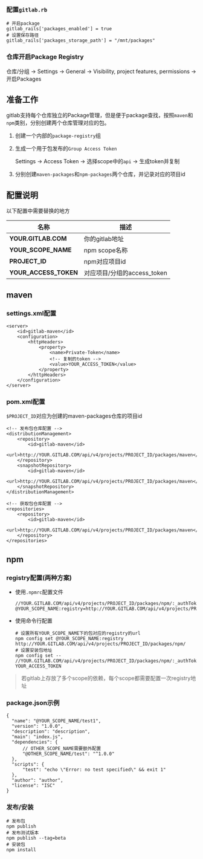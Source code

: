 ### 配置`gitlab.rb`

```
# 开启package
gitlab_rails['packages_enabled'] = true
# 设置保存路径
gitlab_rails['packages_storage_path'] = "/mnt/packages"
```

### 仓库开启Package Registry

仓库/分组 -> Settings -> General -> Visibility, project features, permissions -> 开启Packages

## 准备工作

gitlab支持每个仓库独立的Package管理，但是便于package查找，按照`maven`和`npm`类别，分别创建两个仓库管理对应的包。

1.  创建一个内部的`package-registry`组
2.  生成一个用于包发布的`Group Access Token`
    
    Settings -> Access Token -> 选择scope中的`api` -> 生成token并复制
    
3.  分别创建`maven-packages`和`npm-packages`两个仓库，并记录对应的项目id

## 配置说明

以下配置中需要替换的地方

| 名称 | 描述 |
| --- | --- |
| **YOUR.GITLAB.COM** | 你的gitlab地址 |
| **YOUR\_SCOPE\_NAME** | npm scope名称 |
| **PROJECT\_ID** | npm对应项目id |
| **YOUR\_ACCESS\_TOKEN** | 对应项目/分组的access\_token |

## maven

### settings.xml配置

```
<server>
    <id>gitlab-maven</id>
    <configuration>
        <httpHeaders>
            <property>
                <name>Private-Token</name>
                <!-- 复制的token -->
                <value>YOUR_ACCESS_TOKEN</value>
            </property>
        </httpHeaders>
    </configuration>
</server>
```

### pom.xml配置

`$PROJECT_ID`对应为创建的maven-packages仓库的项目id

```
<!-- 发布包仓库配置 -->
<distributionManagement>
    <repository>
        <id>gitlab-maven</id>
        <url>http://YOUR.GITLAB.COM/api/v4/projects/PROJECT_ID/packages/maven</url>
    </repository>
    <snapshotRepository>
        <id>gitlab-maven</id>
        <url>http://YOUR.GITLAB.COM/api/v4/projects/PROJECT_ID/packages/maven</url>
    </snapshotRepository>
</distributionManagement>

<!-- 获取包仓库配置 -->
<repositories>
    <repository>
        <id>gitlab-maven</id>
        <url>http://YOUR.GITLAB.COM/api/v4/projects/PROJECT_ID/packages/maven</url>
    </repository>
</repositories>
```

## npm

### registry配置(两种方案)

-   使用`.npmrc`配置文件
    
    ```
    //YOUR.GITLAB.COM/api/v4/projects/PROJECT_ID/packages/npm/:_authToken=YOUR_ACCESS_TOKEN
    @YOUR_SCOPE_NAME:registry=http://YOUR.GITLAB.COM/api/v4/projects/PROJECT_ID/packages/npm/
    ```
    
-   使用命令行配置
    
    ```
    # 设置所有YOUR_SCOPE_NAME下的包对应的registry的url
    npm config set @YOUR_SCOPE_NAME:registry http://YOUR.GITLAB.COM/api/v4/projects/PROJECT_ID/packages/npm/
    # 设置安装包地址
    npm config set -- //YOUR.GITLAB.COM/api/v4/projects/PROJECT_ID/packages/npm/:_authToken YOUR_ACCESS_TOKEN
    ```
    

> 若gitlab上存放了多个scope的依赖，每个scope都需要配置一次registry地址

### package.json示例

```
{
  "name": "@YOUR_SCOPE_NAME/test1",
  "version": "1.0.0",
  "description": "description",
  "main": "index.js",
  "dependencies": {
      // OTHER_SCOPE_NAME需要额外配置
      "@OTHER_SCOPE_NAME/test": "^1.0.0"
  },
  "scripts": {
      "test": "echo \"Error: no test specified\" && exit 1"
  },
  "author": "author",
  "license": "ISC"
}
```

### 发布/安装

```
# 发布包
npm publish
# 发布测试版本
npm publish --tag=beta
# 安装包
npm install
```